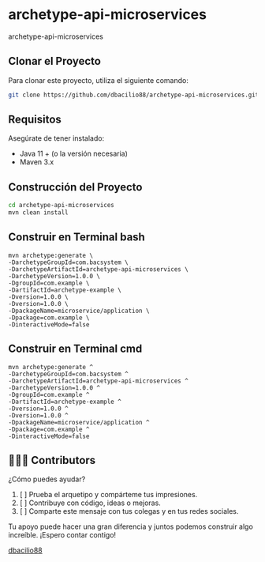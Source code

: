 # archetype-api-microservices

archetype-api-microservices

## Clonar el Proyecto

Para clonar este proyecto, utiliza el siguiente comando:

```bash
git clone https://github.com/dbacilio88/archetype-api-microservices.git
```

## Requisitos

Asegúrate de tener instalado:

- Java 11 + (o la versión necesaria)
- Maven 3.x

## Construcción del Proyecto

```bash
cd archetype-api-microservices
mvn clean install
```

## Construir en Terminal bash

```shell
mvn archetype:generate \
-DarchetypeGroupId=com.bacsystem \
-DarchetypeArtifactId=archetype-api-microservices \
-DarchetypeVersion=1.0.0 \
-DgroupId=com.example \
-DartifactId=archetype-example \
-Dversion=1.0.0 \
-Dversion=1.0.0 \
-DpackageName=microservice/application \
-Dpackage=com.example \
-DinteractiveMode=false
```

## Construir en Terminal cmd

```shell
mvn archetype:generate ^
-DarchetypeGroupId=com.bacsystem ^
-DarchetypeArtifactId=archetype-api-microservices ^
-DarchetypeVersion=1.0.0 ^
-DgroupId=com.example ^
-DartifactId=archetype-example ^
-Dversion=1.0.0 ^
-Dversion=1.0.0 ^
-DpackageName=microservice/application ^
-Dpackage=com.example ^
-DinteractiveMode=false

```

## 👨🏻‍💻 Contributors

¿Cómo puedes ayudar?

1. [ ] Prueba el arquetipo y compárteme tus impresiones.
2. [ ] Contribuye con código, ideas o mejoras.
3. [ ] Comparte este mensaje con tus colegas y en tus redes sociales.

Tu apoyo puede hacer una gran diferencia y juntos podemos construir algo increíble. ¡Espero contar contigo!

[dbacilio88](https://github.com/dbacilio88)